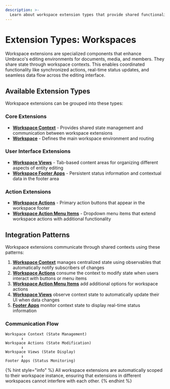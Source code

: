 ```yaml
---
description: >-
  Learn about workspace extension types that provide shared functionality and enable communication within workspace environments.
---
```


# Extension Types: Workspaces

Workspace extensions are specialized components that enhance Umbraco's editing environments for documents, media, and members. They share state through workspace contexts. This enables coordinated functionality like synchronized actions, real-time status updates, and seamless data flow across the editing interface.

## Available Extension Types

Workspace extensions can be grouped into these types:

### Core Extensions
- **[Workspace Context](workspace-context.md)** - Provides shared state management and communication between workspace extensions
- **[Workspace](workspace.md)** - Defines the main workspace environment and routing

### User Interface Extensions  
- **[Workspace Views](workspace-views.md)** - Tab-based content areas for organizing different aspects of entity editing
- **[Workspace Footer Apps](workspace-footer-apps.md)** - Persistent status information and contextual data in the footer area

### Action Extensions
- **[Workspace Actions](workspace-editor-actions.md)** - Primary action buttons that appear in the workspace footer
- **[Workspace Action Menu Items](workspace-action-menu-items.md)** - Dropdown menu items that extend workspace actions with additional functionality

## Integration Patterns

Workspace extensions communicate through shared contexts using these patterns:

1. **[Workspace Context](workspace-context.md)** manages centralized state using observables that automatically notify subscribers of changes
2. **[Workspace Actions](workspace-editor-actions.md)** consume the context to modify state when users interact with buttons or menu items
3. **[Workspace Action Menu Items](workspace-action-menu-items.md)** add additional options for workspace actions
4. **[Workspace Views](workspace-views.md)** observe context state to automatically update their UI when data changes  
5. **[Footer Apps](workspace-footer-apps.md)** monitor context state to display real-time status information

### Communication Flow

```
Workspace Context (State Management)
       ↕️
Workspace Actions (State Modification) 
       ↕️
Workspace Views (State Display)
       ↕️  
Footer Apps (Status Monitoring)
```

{% hint style="info" %}
All workspace extensions are automatically scoped to their workspace instance, ensuring that extensions in different workspaces cannot interfere with each other.
{% endhint %}
